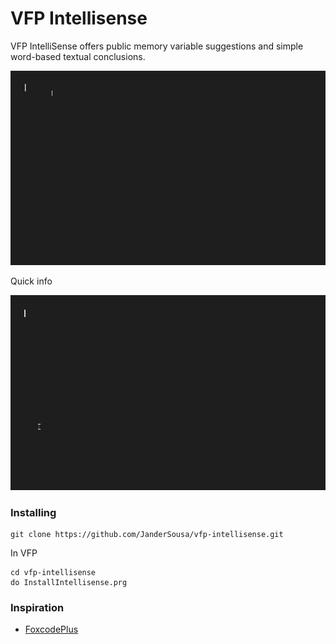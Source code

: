 # VFP Intellisense
VFP IntelliSense offers public memory variable suggestions and simple word-based textual conclusions.

![Suggestions](https://github.com/JanderSousa/vfp-intellisense/blob/master/demo/Suggestions.gif)

Quick info

![Suggestions](https://github.com/JanderSousa/vfp-intellisense/blob/master/demo/info.gif)

### Installing
```
git clone https://github.com/JanderSousa/vfp-intellisense.git
```

In VFP
```
cd vfp-intellisense
do InstallIntellisense.prg
```

### Inspiration
* [FoxcodePlus](https://github.com/VFPX/FoxcodePlus)
